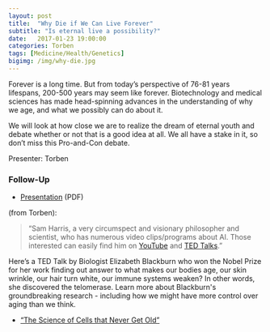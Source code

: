 ```yaml
---
layout: post
title:  "Why Die if We Can Live Forever"
subtitle: "Is eternal live a possibility?"
date:   2017-01-23 19:00:00
categories: Torben
tags: [Medicine/Health/Genetics]
bigimg: /img/why-die.jpg
---
```


Forever is a long time. But from today’s perspective of 76-81 years lifespans, 200-500 years may seem like forever. Biotechnology and medical sciences has made head-spinning advances in the understanding of why we age, and what we  possibly can do about it.

We will look at how close we are to realize the dream of eternal youth and debate whether or not that is a good idea at all. We all have a stake in it, so don’t miss this Pro-and-Con debate.

Presenter: Torben

### Follow-Up

* [Presentation](/assets/present/2017/why-die.pdf) (PDF) 

(from Torben): 

> “Sam Harris, a very circumspect and visionary philosopher and scientist, who has numerous video clips/programs about AI. Those interested can easily find him on [YouTube](https://www.youtube.com/channel/UCNAxrHudMfdzNi6NxruKPLw) and [TED Talks](https://www.ted.com/search?q=sam+harris).”

Here’s a TED Talk by Biologist Elizabeth Blackburn who won the Nobel Prize for her work finding out answer to what makes our bodies age, our skin wrinkle, our hair turn white, our immune systems weaken? In other words, she discovered the telomerase. Learn more about Blackburn's groundbreaking research - including how we might have more control over aging than we think.

* [“The Science of Cells that Never Get Old”](https://www.ted.com/talks/elizabeth_blackburn_the_science_of_cells_that_never_get_old)

